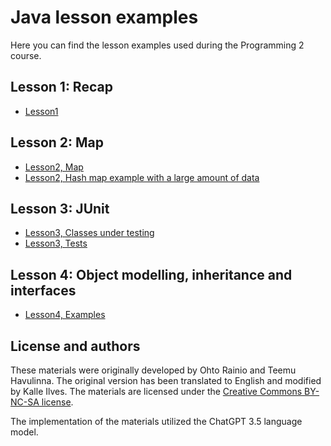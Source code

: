# Java lesson examples

Here you can find the lesson examples used during the Programming 2 course.

## Lesson 1: Recap

- [Lesson1](./src/main/java/lesson1/Lesson1.java)

## Lesson 2: Map

- [Lesson2, Map](./src/main/java/lesson2/Lesson2.java)
- [Lesson2, Hash map example with a large amount of data](./src/main/java/lesson2/LotsOfData.java)

## Lesson 3: JUnit

- [Lesson3, Classes under testing](./src/main/java/lesson3)
- [Lesson3, Tests](./src/test/java/lesson3)


## Lesson 4: Object modelling, inheritance and interfaces

- [Lesson4, Examples](./src/main/java/lesson4)

<!--
## Lesson 5: Streams, lambdas and optionals

- [Lesson5, Esimerkit](./src/main/java/lesson5)

## Lesson 6: Database connection with Java (JDBC):

- [Lesson6, Esimerkit](./src/main/java/lesson6)

## Lesson 7: Data structures and algorithms:

- [Lesson7, Bubble sort](./src/main/java/lesson7/BubbleSort.java)

- [Lesson7, Wordplay-exercise](https://github.com/ohjelmointi2/wordplay-exercise/)

## Lesson 8: Threads and recursion:

- [Lesson8, Säikeet](./src/main/java/lesson8/thread)

- [Lesson8, Rekursio](./src/main/java/lesson8/rekursio/RekursioEsimerkki.java)
-->

## License and authors

These materials were originally developed by Ohto Rainio and Teemu Havulinna. The original version has been translated to English and modified by Kalle Ilves. The materials are licensed under the [Creative Commons BY-NC-SA license](https://creativecommons.org/licenses/by-nc-sa/4.0/).

The implementation of the materials utilized the ChatGPT 3.5 language model.
